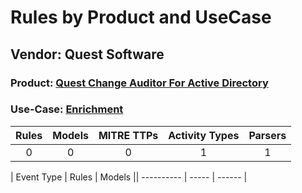 Rules by Product and UseCase
============================
Vendor: Quest Software
----------------------
### Product: [Quest Change Auditor For Active Directory](../ds_quest_software_quest_change_auditor_for_active_directory.md)
### Use-Case: [Enrichment](../../../../UseCases/uc_enrichment.md)

| Rules | Models | MITRE TTPs | Activity Types | Parsers |
|:-----:|:------:|:----------:|:--------------:|:-------:|
|   0   |   0    |     0      |       1        |    1    |

| Event Type | Rules | Models || ---------- | ----- | ------ |

